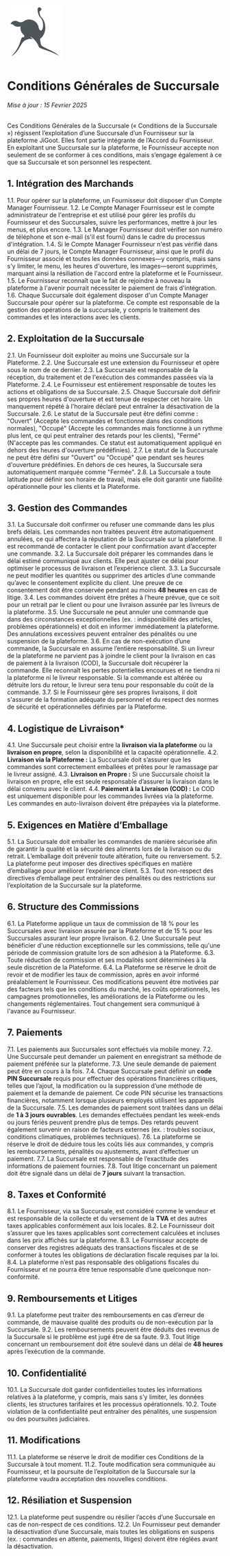 <img src="https://github.com/JiGoot/terms/blob/main/logo520.png" width="128" height="128">

# Conditions Générales de Succursale
*Mise à jour : 15 Fevrier 2025*
</br>
</br>

Ces Conditions Générales de la Succursale (« Conditions de la Succursale ») régissent l’exploitation d’une Succursale d’un Fournisseur sur la plateforme JiGoot. Elles font partie intégrante de l’Accord du Fournisseur. En exploitant une Succursale sur la plateforme, le Fournisseur accepte non seulement de se conformer à ces conditions, mais s’engage également à ce que sa Succursale et son personnel les respectent.  

## 1. Intégration des Marchands
1.1. Pour opérer sur la plateforme, un Fournisseur doit disposer d'un Compte Manager Fournisseur.  1.2. Le Compte Manager Fournisseur est le compte administrateur de l'entreprise et est utilisé pour gérer les profils du Fournisseur et des Succursales, suivre les performances, mettre à jour les menus, et plus encore.  1.3. Le Manager Fournisseur doit vérifier son numéro de téléphone et son e-mail (s'il est fourni) dans le cadre du processus d'intégration.  1.4. Si le Compte Manager Fournisseur n'est pas vérifié dans un délai de 7 jours, le Compte Manager Fournisseur, ainsi que le profil du Fournisseur associé et toutes les données connexes—y compris, mais sans s'y limiter, le menu, les heures d'ouverture, les images—seront supprimés, marquant ainsi la résiliation de l'accord entre la plateforme et le Fournisseur.  1.5. Le Fournisseur reconnaît que le fait de rejoindre à nouveau la plateforme à l'avenir pourrait nécessiter le paiement de frais d'intégration.  1.6. Chaque Succursale doit également disposer d'un Compte Manager Succursale pour opérer sur la plateforme. Ce compte est responsable de la gestion des opérations de la succursale, y compris le traitement des commandes et les interactions avec les clients.

## 2. Exploitation de la Succursale
2.1. Un Fournisseur doit exploiter au moins une Succursale sur la Plateforme.  2.2. Une Succursale est une extension du Fournisseur et opère sous le nom de ce dernier.  2.3. La Succursale est responsable de la réception, du traitement et de l'exécution des commandes passées via la Plateforme.  2.4. Le Fournisseur est entièrement responsable de toutes les actions et obligations de sa Succursale.  2.5. Chaque Succursale doit définir ses propres heures d'ouverture et est tenue de respecter cet horaire. Un manquement répété à l'horaire déclaré peut entraîner la désactivation de la Succursale.  2.6. Le statut de la Succursale peut être défini comme : "Ouvert" (Accepte les commandes et fonctionne dans des conditions normales), "Occupé" (Accepte les commandes mais fonctionne à un rythme plus lent, ce qui peut entraîner des retards pour les clients), "Fermé" (N'accepte pas les commandes. Ce statut est automatiquement appliqué en dehors des heures d'ouverture prédéfinies).  2.7. Le statut de la Succursale ne peut être défini sur "Ouvert" ou "Occupé" que pendant ses heures d'ouverture prédéfinies. En dehors de ces heures, la Succursale sera automatiquement marquée comme "Fermée".  2.8. La Succursale a toute latitude pour définir son horaire de travail, mais elle doit garantir une fiabilité opérationnelle pour les clients et la Plateforme.

## 3. Gestion des Commandes
3.1. La Succursale doit confirmer ou refuser une commande dans les plus brefs délais. Les commandes non traitées peuvent être automatiquement annulées, ce qui affectera la réputation de la Succursale sur la plateforme. Il est recommandé de contacter le client pour confirmation avant d’accepter une commande.  3.2. La Succursale doit préparer les commandes dans le délai estimé communiqué aux clients. Elle peut ajuster ce délai pour optimiser le processus de livraison et l’expérience client.  3.3. La Succursale ne peut modifier les quantités ou supprimer des articles d’une commande qu’avec le consentement explicite du client. Une preuve de ce consentement doit être conservée pendant au moins **48 heures** en cas de litige.  3.4. Les commandes doivent être prêtes à l’heure prévue, que ce soit pour un retrait par le client ou pour une livraison assurée par les livreurs de la plateforme.  3.5. Une Succursale ne peut annuler une commande que dans des circonstances exceptionnelles (ex. : indisponibilité des articles, problèmes opérationnels) et doit en informer immédiatement la plateforme. Des annulations excessives peuvent entraîner des pénalités ou une suspension de la plateforme.  3.6. En cas de non-exécution d’une commande, la Succursale en assume l’entière responsabilité. Si un livreur de la plateforme ne parvient pas à joindre le client pour la livraison en cas de paiement à la livraison (COD), la Succursale doit récupérer la commande. Elle reconnaît les pertes potentielles encourues et ne tiendra ni la plateforme ni le livreur responsable. Si la commande est altérée ou détruite lors du retour, le livreur sera tenu pour responsable du coût de la commande.   3.7. Si le Fournisseur gère ses propres livraisons, il doit s'assurer de la formation adéquate du personnel et du respect des normes de sécurité et opérationnelles définies par la Plateforme.  

## 4. Logistique de Livraison*
4.1. Une Succursale peut choisir entre la **livraison via la plateforme** ou la **livraison en propre**, selon la disponibilité et la capacité opérationnelle.  4.2. **Livraison via la Plateforme :** La Succursale doit s’assurer que les commandes sont correctement emballées et prêtes pour le ramassage par le livreur assigné.  4.3. **Livraison en Propre :** Si une Succursale choisit la livraison en propre, elle est seule responsable d’assurer la livraison dans le délai convenu avec le client.  4.4. **Paiement à la Livraison (COD) :** Le COD est uniquement disponible pour les commandes livrées via la plateforme. Les commandes en auto-livraison doivent être prépayées via la plateforme. 

## 5. Exigences en Matière d’Emballage  
5.1. La Succursale doit emballer les commandes de manière sécurisée afin de garantir la qualité et la sécurité des aliments lors de la livraison ou du retrait. L’emballage doit prévenir toute altération, fuite ou renversement.  5.2. La plateforme peut imposer des directives spécifiques en matière d’emballage pour améliorer l’expérience client.  5.3. Tout non-respect des directives d’emballage peut entraîner des pénalités ou des restrictions sur l’exploitation de la Succursale sur la plateforme.

## 6. Structure des Commissions
6.1. La Plateforme applique un taux de commission de 18 % pour les Succursales avec livraison assurée par la Plateforme et de 15 % pour les Succursales assurant leur propre livraison.  6.2. Une Succursale peut bénéficier d'une réduction exceptionnelle sur les commissions, telle qu'une période de commission gratuite lors de son adhésion à la Plateforme.  6.3. Toute réduction de commission et ses modalités sont déterminées à la seule discrétion de la Plateforme.  6.4. La Plateforme se réserve le droit de revoir et de modifier les taux de commission, après en avoir informé préalablement le Fournisseur. Ces modifications peuvent être motivées par des facteurs tels que les conditions du marché, les coûts opérationnels, les campagnes promotionnelles, les améliorations de la Plateforme ou les changements réglementaires. Tout changement sera communiqué à l'avance au Fournisseur.

## 7. Paiements 
7.1. Les paiements aux Succursales sont effectués via mobile money.  7.2. Une Succursale peut demander un paiement en enregistrant sa méthode de paiement préférée sur la plateforme.  7.3. Une seule demande de paiement peut être en cours à la fois.  7.4. Chaque Succursale peut définir un **code PIN Succursale** requis pour effectuer des opérations financières critiques, telles que l’ajout, la modification ou la suppression d’une méthode de paiement et la demande de paiement. Ce code PIN sécurise les transactions financières, notamment lorsque plusieurs employés utilisent les appareils de la Succursale.  7.5. Les demandes de paiement sont traitées dans un délai de **1 à 3 jours ouvrables**. Les demandes effectuées pendant les week-ends ou jours fériés peuvent prendre plus de temps. Des retards peuvent également survenir en raison de facteurs externes (ex. : troubles sociaux, conditions climatiques, problèmes techniques).  7.6. La plateforme se réserve le droit de déduire tous les coûts liés aux commandes, y compris les remboursements, pénalités ou ajustements, avant d’effectuer un paiement.  7.7. La Succursale est responsable de l’exactitude des informations de paiement fournies.  7.8. Tout litige concernant un paiement doit être signalé dans un délai de **7 jours** suivant la transaction.  

## 8. Taxes et Conformité 
8.1. Le Fournisseur, via sa Succursale, est considéré comme le vendeur et est responsable de la collecte et du versement de la **TVA** et des autres taxes applicables conformément aux lois locales.  8.2. Le Fournisseur doit s’assurer que les taxes applicables sont correctement calculées et incluses dans les prix affichés sur la plateforme.  8.3. Le Fournisseur accepte de conserver des registres adéquats des transactions fiscales et de se conformer à toutes les obligations de déclaration fiscale requises par la loi.  8.4. La plateforme n’est pas responsable des obligations fiscales du Fournisseur et ne pourra être tenue responsable d’une quelconque non-conformité.  

## 9. Remboursements et Litiges  
9.1. La plateforme peut traiter des remboursements en cas d’erreur de commande, de mauvaise qualité des produits ou de non-exécution par la Succursale.  9.2. Les remboursements peuvent être déduits des revenus de la Succursale si le problème est jugé être de sa faute.  9.3. Tout litige concernant un remboursement doit être soulevé dans un délai de **48 heures** après l’exécution de la commande.  

## 10. Confidentialité
10.1. La Succursale doit garder confidentielles toutes les informations relatives à la plateforme, y compris, mais sans s’y limiter, les données clients, les structures tarifaires et les processus opérationnels.  10.2. Toute violation de la confidentialité peut entraîner des pénalités, une suspension ou des poursuites judiciaires.  

## 11. Modifications
11.1. La plateforme se réserve le droit de modifier ces Conditions de la Succursale à tout moment.  11.2. Toute modification sera communiquée au Fournisseur, et la poursuite de l’exploitation de la Succursale sur la plateforme vaudra acceptation des nouvelles conditions.  

## 12. Résiliation et Suspension  
12.1. La plateforme peut suspendre ou résilier l’accès d’une Succursale en cas de non-respect de ces conditions.  12.2. Un Fournisseur peut demander la désactivation d’une Succursale, mais toutes les obligations en suspens (ex. : commandes en attente, paiements, litiges) doivent être réglées avant la désactivation.  

